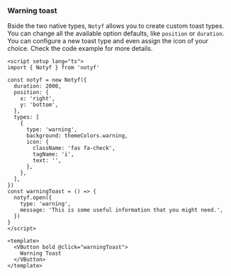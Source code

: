 ### Warning toast

Bside the two native types, `Notyf` allows you to create custom toast types.
You can change all the available option defaults, like `position` or `duration`.
You can configure a new toast type and even assign the icon of your choice.
Check the code example for more details.

<!--code-->

```vue
<script setup lang="ts">
import { Notyf } from 'notyf'

const notyf = new Notyf({
  duration: 2000,
  position: {
    x: 'right',
    y: 'bottom',
  },
  types: [
    {
      type: 'warning',
      background: themeColors.warning,
      icon: {
        className: 'fas fa-check',
        tagName: 'i',
        text: '',
      },
    },
  ],
})
const warningToast = () => {
  notyf.open({
    type: 'warning',
    message: 'This is some useful information that you might need.',
  })
}
</script>

<template>
  <VButton bold @click="warningToast">
    Warning Toast
  </VButton>
</template>
```

<!--/code-->
